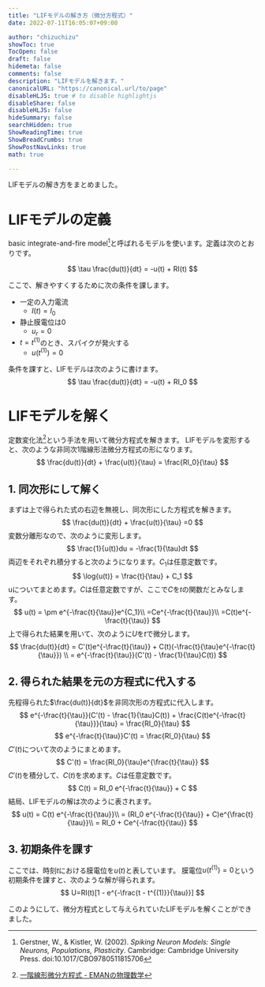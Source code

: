 ```yaml
---
title: "LIFモデルの解き方（微分方程式）"
date: 2022-07-11T16:05:07+09:00

author: "chizuchizu"
showToc: true
TocOpen: false
draft: false
hidemeta: false
comments: false
description: "LIFモデルを解きます。"
canonicalURL: "https://canonical.url/to/page"
disableHLJS: true # to disable highlightjs
disableShare: false
disableHLJS: false
hideSummary: false
searchHidden: true
ShowReadingTime: true
ShowBreadCrumbs: true
ShowPostNavLinks: true
math: true

---
```


LIFモデルの解き方をまとめました。
# LIFモデルの定義
basic integrate-and-fire model[^3]と呼ばれるモデルを使います。定義は次のとおりです。


$$
\tau \frac{du(t)}{dt} = -u(t) + RI(t)
$$

ここで、解きやすくするために次の条件を課します。
- 一定の入力電流
	- $I(t) = I_0$
- 静止膜電位は0
	- $u_r = 0$
- $t=t^{(1)}$のとき、スパイクが発火する
	- $u(t^{(1)})=0$

条件を課すと、LIFモデルは次のように書けます。
$$
\tau \frac{du(t)}{dt} = -u(t) + RI_0
$$
# LIFモデルを解く
定数変化法[^1]という手法を用いて微分方程式を解きます。
LIFモデルを変形すると、次のような非同次1階線形法微分方程式の形になります。
$$
\frac{du(t)}{dt} + \frac{u(t)}{\tau} = \frac{RI_0}{\tau}
$$

## 1. 同次形にして解く
まずは上で得られた式の右辺を無視し、同次形にした方程式を解きます。
$$
\frac{du(t)}{dt} + \frac{u(t)}{\tau} =0
$$
変数分離形なので、次のように変形します。
$$
\frac{1}{u(t)}du = -\frac{1}{\tau}dt
$$
両辺をそれぞれ積分すると次のようになります。$C_1$は任意定数です。
$$
\log{u(t)} = \frac{t}{\tau} + C_1
$$
uについてまとめます。$C$は任意定数ですが、ここで$C$を$t$の関数だとみなします。
$$
u(t) = \pm e^{-\frac{t}{\tau}}e^{C_1}\\
=Ce^{-\frac{t}{\tau}}\\
=C(t)e^{-\frac{t}{\tau}}
$$
上で得られた結果を用いて、次のように$U$を$t$で微分します。
$$
\frac{du(t)}{dt} = C'(t)e^{-\frac{t}{\tau}} + C(t)(-\frac{t}{\tau}e^{-\frac{t}{\tau}}) \\
= e^{-\frac{t}{\tau}}(C'(t) - \frac{1}{\tau}C(t))
$$
## 2. 得られた結果を元の方程式に代入する
先程得られた$\frac{du(t)}{dt}$を非同次形の方程式に代入します。
$$
e^{-\frac{t}{\tau}}(C'(t) - \frac{1}{\tau}C(t)) + \frac{C(t)e^{-\frac{t}{\tau}}}{\tau} = \frac{RI_0}{\tau}
$$
$$
e^{-\frac{t}{\tau}}C'(t) = \frac{RI_0}{\tau}
$$
$C'(t)$について次のようにまとめます。
$$
C'(t) = \frac{RI_0}{\tau}e^{\frac{t}{\tau}}
$$
$C'(t)$を積分して、$C(t)$を求めます。$C$は任意定数です。
$$
C(t) = RI_0 e^{-\frac{t}{\tau}} + C
$$
結局、LIFモデルの解は次のように表されます。
$$
u(t) = C(t) e^{-\frac{t}{\tau}}\\
= (RI_0 e^{-\frac{t}{\tau}} + C)e^{\frac{t}{\tau}}\\
= RI_0 + Ce^{-\frac{t}{\tau}} 
$$

## 3. 初期条件を課す
ここでは、時刻$t$における膜電位を$u(t)$と表しています。
膜電位$u(t^{(1)})=0$という初期条件を課すと、次のような解が得られます。
$$
U=RI(t)[1 - e^{-\frac{t - t^{(1)}}{\tau}}]
$$

このようにして、微分方程式として与えられていたLIFモデルを解くことができました。

[^1]: [一階線形微分方程式 - EMANの物理数学](https://eman-physics.net/math/differential07.html)
[^3]: Gerstner, W., & Kistler, W. (2002). _Spiking Neuron Models: Single Neurons, Populations, Plasticity_. Cambridge: Cambridge University Press. doi:10.1017/CBO9780511815706